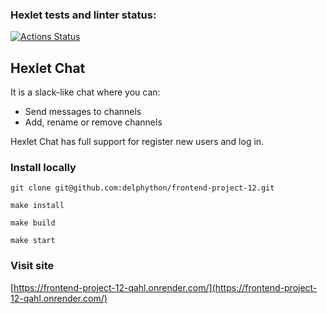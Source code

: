 ### Hexlet tests and linter status:
[![Actions Status](https://github.com/delphython/frontend-project-12/actions/workflows/hexlet-check.yml/badge.svg)](https://github.com/delphython/frontend-project-12/actions)

## Hexlet Chat
It is a slack-like chat where you can:
- Send messages to channels
- Add, rename or remove channels

Hexlet Chat has full support for register new users and log in.

### Install locally
```
git clone git@github.com:delphython/frontend-project-12.git
```
```
make install
```
```
make build
```
```
make start
```
### Visit site
[https://frontend-project-12-qahl.onrender.com/](https://frontend-project-12-qahl.onrender.com/)